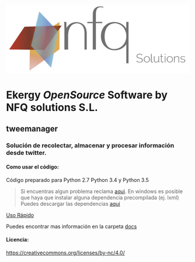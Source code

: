 ![Alt text](/docs/images/nfq_solutions.png?raw=true)
# Ekergy *OpenSource* Software by NFQ solutions S.L.

## tweemanager

### Solución de recolectar, almacenar y procesar información desde twitter.

#### Como usar el código:

Código preparado para Python 2.7 Python 3.4 y Python 3.5



> Si encuentras algun problema reclama [aqui](https://github.com/ekergy/tweemanager/issues).
  En windows es posible que haya que instalar alguna dependencia precompilada (ej. lxml)
  Puedes descargar las dependencias [aqui](http://www.lfd.uci.edu/~gohlke/pythonlibs/#lxml)

[Uso Rápido](/docs/UsoRapido.md)

Puedes encontrar mas información en la carpeta [docs](/docs/)

#### Licencia:
https://creativecommons.org/licenses/by-nc/4.0/
